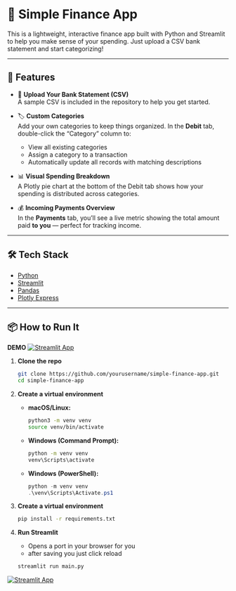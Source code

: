 # 💸 Simple Finance App

This is a lightweight, interactive finance app built with Python and Streamlit to help you make sense of your spending. Just upload a CSV bank statement and start categorizing!

---

## 🚀 Features

-   📁 **Upload Your Bank Statement (CSV)**  
    A sample CSV is included in the repository to help you get started.

-   🏷️ **Custom Categories**  
    Add your own categories to keep things organized. In the **Debit** tab, double-click the “Category” column to:

    -   View all existing categories
    -   Assign a category to a transaction
    -   Automatically update all records with matching descriptions

-   📊 **Visual Spending Breakdown**  
    A Plotly pie chart at the bottom of the Debit tab shows how your spending is distributed across categories.

-   💰 **Incoming Payments Overview**  
    In the **Payments** tab, you’ll see a live metric showing the total amount paid **to you** — perfect for tracking income.

---

## 🛠️ Tech Stack

-   [Python](https://www.python.org/)
-   [Streamlit](https://streamlit.io/)
-   [Pandas](https://pandas.pydata.org/)
-   [Plotly Express](https://plotly.com/python/plotly-express/)

---

## 📦 How to Run It

**DEMO**
[![Streamlit App](https://img.shields.io/badge/Live%20Demo-Streamlit-orange)](https://josh-hall-finance-app-demo.streamlit.app/)

1. **Clone the repo**

    ```bash
    git clone https://github.com/yourusername/simple-finance-app.git
    cd simple-finance-app
    ```

2. **Create a virtual environment**

    - **macOS/Linux:**

        ```bash
        python3 -m venv venv
        source venv/bin/activate
        ```

    - **Windows (Command Prompt):**

        ```cmd
        python -m venv venv
        venv\Scripts\activate
        ```

    - **Windows (PowerShell):**
        ```powershell
        python -m venv venv
        .\venv\Scripts\Activate.ps1
        ```

3. **Create a virtual environment**

    ```bash
    pip install -r requirements.txt
    ```

4. **Run Streamlit**

    - Opens a port in your browser for you
    - after saving you just click reload

    ```bash
    streamlit run main.py
    ```

[![Streamlit App](https://img.shields.io/badge/Live%20Demo-Streamlit-orange)](https://josh-hall-finance-app-demo.streamlit.app/)
